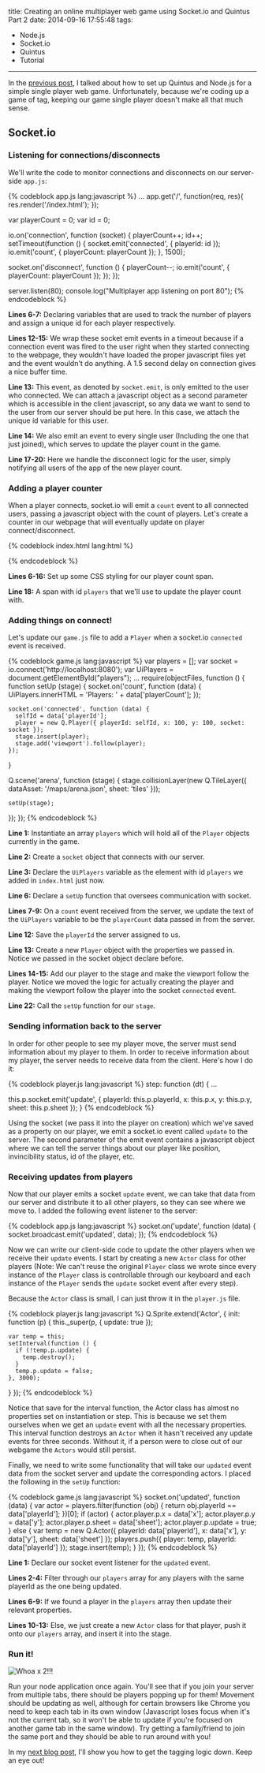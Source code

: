 title: Creating an online multiplayer web game using Socket.io and Quintus Part 2
date: 2014-09-16 17:55:48
tags:
- Node.js
- Socket.io
- Quintus
- Tutorial
---
In the [previous post](http://mliu95.github.io/2014/07/13/Creating-an-online-multiplayer-web-game-using-Socketio-and-Quintus-Part1/#more), I talked about how to set up Quintus and Node.js for a simple single player web game. Unfortunately, because we're coding up a game of tag, keeping our game single player doesn't make all that much sense.

## Socket.io

### Listening for connections/disconnects

We'll write the code to monitor connections and disconnects on our server-side `app.js`:

{% codeblock app.js lang:javascript %}
...
app.get('/', function(req, res){
  res.render('/index.html');
});
 
var playerCount = 0;
var id = 0;
 
io.on('connection', function (socket) {
  playerCount++;
  id++;
  setTimeout(function () {
    socket.emit('connected', { playerId: id });
    io.emit('count', { playerCount: playerCount });
  }, 1500);
 
  socket.on('disconnect', function () {
    playerCount--;
    io.emit('count', { playerCount: playerCount });
  });
});
 
server.listen(80);
console.log("Multiplayer app listening on port 80");
{% endcodeblock %}

__Lines 6-7:__ Declaring variables that are used to track the number of players and assign a unique id for each player respectively.

__Lines 12-15:__ We wrap these socket emit events in a timeout because if a connection event was fired to the user right when they started connecting to the webpage, they wouldn't have loaded the proper javascript files yet and the event wouldn't do anything. A 1.5 second delay on connection gives a nice buffer time.

<!-- more -->

__Line 13:__ This event, as denoted by `socket.emit`, is only emitted to the user who connected. We can attach a javascript object as a second parameter which is accessible in the client javascript, so any data we want to send to the user from our server should be put here. In this case, we attach the unique id variable for this user.

__Line 14:__ We also emit an event to every single user (Including the one that just joined), which serves to update the player count in the game.

__Line 17-20:__ Here we handle the disconnect logic for the user, simply notifying all users of the app of the new player count.

### Adding a player counter

When a player connects, socket.io will emit a `count` event to all connected users, passing a javascript object with the count of players. Let's create a counter in our webpage that will eventually update on player connect/disconnect.

{% codeblock index.html lang:html %}
<html>
  <head>
    <script src="lib/quintus-all.js"></script>
    <script src="socket.io/socket.io.js"></script>
  </head>
  <style>
    .players {
      z-index: 5;
      position: absolute;
      padding-top: 10px;
      padding-right: 10px;
      right: 0;
      text-align: right;
      font-size: 1.5em;
    }
  </style>
  <body>
    <span id="players" class="players"></span>
    <script src="/lib/require.min.js"></script>
    <script src="src/game.js"></script>
  </body>
</html>
{% endcodeblock %}

__Lines 6-16:__ Set up some CSS styling for our player count span.

__Line 18:__ A span with id `players` that we'll use to update the player count with.

### Adding things on connect!

Let's update our `game.js` file to add a `Player` when a socket.io `connected` event is received.

{% codeblock game.js lang:javascript %}
var players = [];
var socket = io.connect('http://localhost:8080');
var UiPlayers = document.getElementById("players");
...
require(objectFiles, function () {
  function setUp (stage) {
    socket.on('count', function (data) {
      UiPlayers.innerHTML = 'Players: ' + data['playerCount'];
    });
 
    socket.on('connected', function (data) {
      selfId = data['playerId'];
      player = new Q.Player({ playerId: selfId, x: 100, y: 100, socket: socket });
      stage.insert(player);
      stage.add('viewport').follow(player);
    });
  }
 
  Q.scene('arena', function (stage) {
    stage.collisionLayer(new Q.TileLayer({ dataAsset: '/maps/arena.json', sheet: 'tiles' }));
 
    setUp(stage);
  });
});
{% endcodeblock %}

__Line 1:__ Instantiate an array `players` which will hold all of the `Player` objects currently in the game.

__Line 2:__ Create a `socket` object that connects with our server.

__Line 3:__ Declare the `UiPlayers` variable as the element with id `players` we added in `index.html` just now.

__Line 6:__ Declare a `setUp` function that oversees communication with socket.

__Lines 7-9:__ On a `count` event received from the server, we update the text of the `UiPlayers` variable to be the `playerCount` data passed in from the server.

__Line 12:__ Save the `playerId` the server assigned to us.

__Line 13:__ Create a new `Player` object with the properties we passed in. Notice we passed in the socket object declare before.

__Lines 14-15:__ Add our player to the stage and make the viewport follow the player. Notice we moved the logic for actually creating the player and making the viewport follow the player into the socket `connected` event.

__Line 22:__ Call the `setUp` function for our `stage`.

### Sending information back to the server

In order for other people to see my player move, the server must send information about my player to them. In order to receive information about my player, the server needs to receive data from the client. Here's how I do it:

{% codeblock player.js lang:javascript %}
step: function (dt) {
  ...
 
  this.p.socket.emit('update', { playerId: this.p.playerId, x: this.p.x, y: this.p.y, sheet: this.p.sheet });
}
{% endcodeblock %}

Using the socket (we pass it into the player on creation) which we've saved as a property on our player, we emit a socket.io event called `update` to the server. The second parameter of the emit event contains a javascript object where we can tell the server things about our player like position, invincibility status, id of the player, etc.

### Receiving updates from players

Now that our player emits a socket `update` event, we can take that data from our server and distribute it to all other players, so they can see where we move to. I added the following event listener to the server:

{% codeblock app.js lang:javascript %}
socket.on('update', function (data) {
  socket.broadcast.emit('updated', data);
});
{% endcodeblock %}

Now we can write our client-side code to update the other players when we receive their `update` events. I start by creating a new `Actor` class for other players (Note: We can't reuse the original `Player` class we wrote since every instance of the `Player` class is controllable through our keyboard and each instance of the `Player` sends the `update` socket event after every step).

Because the `Actor` class is small, I can just throw it in the `player.js` file.

{% codeblock player.js lang:javascript %}
Q.Sprite.extend('Actor', {
  init: function (p) {
    this._super(p, {
      update: true
    });
 
    var temp = this;
    setInterval(function () {
      if (!temp.p.update) {
        temp.destroy();
      }
      temp.p.update = false;
    }, 3000);
  }
});
{% endcodeblock %}

Notice that save for the interval function, the Actor class has almost no properties set on instantiation or step. This is because we set them ourselves when we get an `update` event with all the necessary properties. This interval function destroys an `Actor` when it hasn't received any update events for three seconds. Without it, if a person were to close out of our webgame the `Actors` would still persist.

Finally, we need to write some functionality that will take our `updated` event data from the socket server and update the corresponding actors. I placed the following in the `setUp` function:

{% codeblock game.js lang:javascript %}
 socket.on('updated', function (data) {
  var actor = players.filter(function (obj) {
    return obj.playerId == data['playerId'];
  })[0];
  if (actor) {
    actor.player.p.x = data['x'];
    actor.player.p.y = data['y'];
    actor.player.p.sheet = data['sheet'];
    actor.player.p.update = true;
  } else {
    var temp = new Q.Actor({ playerId: data['playerId'], x: data['x'], y: data['y'], sheet: data['sheet'] });
    players.push({ player: temp, playerId: data['playerId'] });
    stage.insert(temp);
  }
});
{% endcodeblock %}

__Line 1:__ Declare our socket event listener for the `updated` event.

__Lines 2-4:__ Filter through our `players` array for any players with the same playerId as the one being updated.

__Lines 6-9:__ If we found a player in the `players` array then update their relevant properties.

__Lines 10-13:__ Else, we just create a new `Actor` class for that player, push it onto our `players` array, and insert it into the stage.

### Run it!

![Whoa x 2!!!](seeingdouble.png)

Run your node application once again. You'll see that if you join your server from multiple tabs, there should be players popping up for them! Movement should be updating as well, although for certain browsers like Chrome you need to keep each tab in its own window (Javascript loses focus when it's not the current tab, so it won't be able to update if you're focused on another game tab in the same window). Try getting a family/friend to join the same port and they should be able to run around with you!

In my [next blog post](http://mliu95.github.io/2014/11/14/Creating-an-online-multiplayer-web-game-using-Socketio-and-Quintus-Part3), I'll show you how to get the tagging logic down. Keep an eye out!
